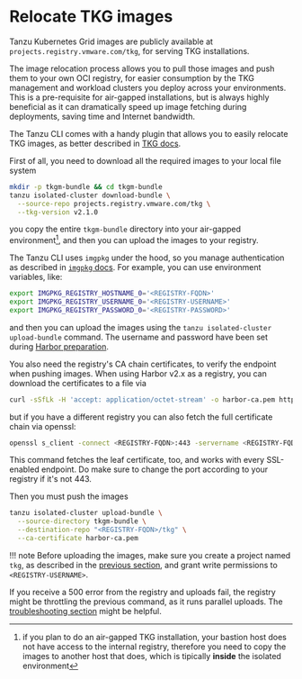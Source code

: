 # Relocate TKG images


Tanzu Kubernetes Grid images are publicly available at `projects.registry.vmware.com/tkg`, for serving TKG installations.

The image relocation process allows you to pull those images and push them to your own OCI registry,
for easier consumption by the TKG management and workload clusters you deploy across your environments.
This is a pre-requisite for air-gapped installations, but is always highly beneficial
as it can dramatically speed up image fetching during deployments, saving time and Internet bandwidth.

The Tanzu CLI comes with a handy plugin that allows you to easily relocate TKG images,
as better described in [TKG docs](https://docs.vmware.com/en/VMware-Tanzu-Kubernetes-Grid/2.1/tkg-deploy-mc-21/mgmt-reqs-prep-offline.html).

First of all, you need to download all the required images to your local file system

```sh
mkdir -p tkgm-bundle && cd tkgm-bundle
tanzu isolated-cluster download-bundle \
  --source-repo projects.registry.vmware.com/tkg \
  --tkg-version v2.1.0
```

you copy the entire `tkgm-bundle` directory into your air-gapped environment[^1],
and then you can upload the images to your registry.

[^1]: if you plan to do an air-gapped TKG installation, your bastion host does not have access to the internal registry,
therefore you need to copy the images to another host that does, which is tipically __inside__ the isolated environment

The Tanzu CLI uses `imgpkg` under the hood, so you manage authentication as described in [`imgpkg` docs](https://carvel.dev/imgpkg/docs/v0.34.0/auth/).
For example, you can use environment variables, like:

```sh
export IMGPKG_REGISTRY_HOSTNAME_0='<REGISTRY-FQDN>'
export IMGPKG_REGISTRY_USERNAME_0='<REGISTRY-USERNAME>'
export IMGPKG_REGISTRY_PASSWORD_0='<REGISTRY-PASSWORD>'
```

and then you can upload the images using the `tanzu isolated-cluster upload-bundle` command.
The username and password have been set during [Harbor preparation](registry.md#configure-users).

You also need the registry's CA chain certificates, to verify the endpoint when pushing images.
When using Harbor v2.x as a registry, you can download the certificates to a file via

```sh
curl -sSfLk -H 'accept: application/octet-stream' -o harbor-ca.pem https://<REGISTRY-FQDN>/api/v2.0/systeminfo/getcert
```

but if you have a different registry you can also fetch the full certificate chain via openssl:

```sh
openssl s_client -connect <REGISTRY-FQDN>:443 -servername <REGISTRY-FQDN> -showcerts </dev/null 2>/dev/null | sed -n '/-----BEGIN CERTIFICATE-----/, /-----END CERTIFICATE-----/p' > harbor-ca.pem
```

This command fetches the leaf certificate, too, and works with every SSL-enabled endpoint.
Do make sure to change the port according to your registry if it's not 443.

Then you must push the images

```sh
tanzu isolated-cluster upload-bundle \
  --source-directory tkgm-bundle \
  --destination-repo "<REGISTRY-FQDN>/tkg" \
  --ca-certificate harbor-ca.pem
```

!!! note
    Before uploading the images, make sure you create a project named `tkg`,
    as described in the [previous section](./registry.md#configure-tkg-project),
    and grant write permissions to `<REGISTRY-USERNAME>`.

If you receive a 500 error from the registry and uploads fail, the registry might be throttling the previous command, as it runs parallel uploads.
The [troubleshooting section](./troubleshooting.md#the-registry-throttles-the-upload-bundle-command) might be helpful.
